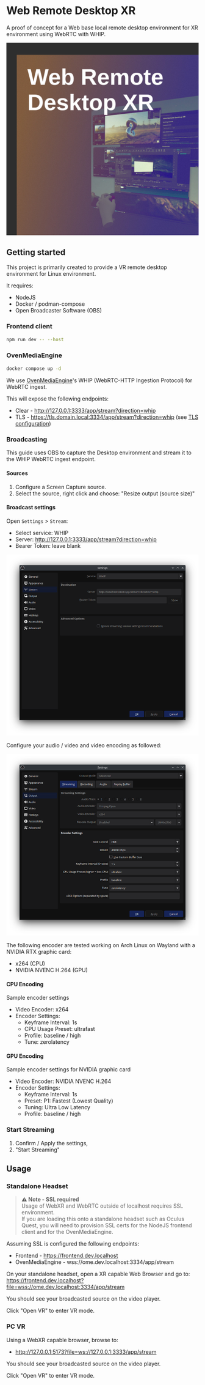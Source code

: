 # Web Remote Desktop XR

A proof of concept for a Web base local remote desktop environment for XR environment using WebRTC with WHIP.

![Web Remote Desktop XR](./documents/header.jpg)


## Getting started

This project is primarily created to provide a VR remote desktop environment for Linux environment.

It requires:
- NodeJS
- Docker / podman-compose
- Open Broadcaster Software (OBS)

### Frontend client

```bash 
npm run dev -- --host 
```

### OvenMediaEngine

```bash
docker compose up -d
```

We use [OvenMediaEngine](https://airensoft.gitbook.io/ovenmediaengine/live-source/webrtc)'s WHIP (WebRTC-HTTP Ingestion Protocol) for WebRTC ingest.

This will expose the following endpoints:

- Clear - http://127.0.0.1:3333/app/stream?direction=whip
- TLS - https://tls.domain.local:3334/app/stream?direction=whip (see [TLS configuration](#tls-configuration))


### Broadcasting

This guide uses OBS to capture the Desktop environment and stream it to the WHIP WebRTC ingest endpoint.

#### Sources

1. Configure a Screen Capture source.
2. Select the source, right click and choose: "Resize output (source size)"

#### Broadcast settings

Open `Settings` > `Stream`:
- Select service: WHIP
- Server: http://127.0.0.1:3333/app/stream?direction=whip
- Bearer Token: leave blank

![OBS stream settings](documents/obs-settings-stream.png)

Configure your audio / video and video encoding as followed:

![OBS output settings](documents/obs-settings-output.png)

The following encoder are tested working on Arch Linux on Wayland with a NVIDIA RTX graphic card:
- x264 (CPU)
- NVIDIA NVENC H.264 (GPU)

#### CPU Encoding
Sample encoder settings
- Video Encoder: x264
- Encoder Settings:
  - Keyframe Interval: 1s
  - CPU Usage Preset: ultrafast
  - Profile: baseline / high
  - Tune: zerolatency

#### GPU Encoding

Sample encoder settings for NVIDIA graphic card
- Video Encoder: NVIDIA NVENC H.264
- Encoder Settings:
  - Keyframe Interval: 1s
  - Preset: P1: Fastest (Lowest Quality)
  - Tuning: Ultra Low Latency
  - Profile: baseline / high

### Start Streaming

1. Confirm / Apply the settings,
2. "Start Streaming"

## Usage

### Standalone Headset

> **⚠️ Note - SSL required**  
> Usage of WebXR and WebRTC outside of localhost requires SSL environment.  
> If you are loading this onto a standalone headset such as Oculus Quest,
> you will need to provision SSL certs for the NodeJS frontend client and for the OvenMediaEngine.

Assuming SSL is configured the following endpoints:
- Frontend - https://frontend.dev.localhost
- OvenMediaEngine - wss://ome.dev.localhost:3334/app/stream

On your standalone headset, open a XR capable Web Browser and go to:  
https://frontend.dev.localhost?file=wss://ome.dev.localhost:3334/app/stream

You should see your broadcasted source on the video player.

Click "Open VR" to enter VR mode.

### PC VR

Using a WebXR capable browser, browse to:
- http://127.0.0.1:5173?file=ws://127.0.0.1:3333/app/stream

You should see your broadcasted source on the video player.

Click "Open VR" to enter VR mode.

